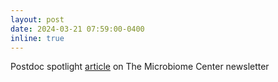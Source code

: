 ```yaml
---
layout: post
date: 2024-03-21 07:59:00-0400
inline: true
---
```


Postdoc spotlight [article](https://us13.campaign-archive.com/?u=dfe11ff1a4fcd51fad4a1cd24&id=1f6df86976) on The Microbiome Center newsletter
